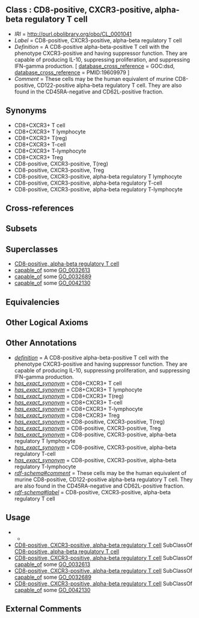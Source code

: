 
## Class : CD8-positive, CXCR3-positive, alpha-beta regulatory T cell

 * *IRI* = http://purl.obolibrary.org/obo/CL_0001041
 * *Label* = CD8-positive, CXCR3-positive, alpha-beta regulatory T cell
 * *Definition* = A CD8-positive alpha-beta-positive T cell with the phenotype CXCR3-positive and having suppressor function. They are capable of producing IL-10, suppressing proliferation, and suppressing IFN-gamma production. [ [database_cross_reference](../../ef/oboInOwl#hasDbXref.md) = GOC:dsd, [database_cross_reference](../../ef/oboInOwl#hasDbXref.md) = PMID:19609979 ]
 * *Comment* = These cells may be the human equivalent of murine CD8-positive, CD122-positive alpha-beta regulatory T cell. They are also found in the CD45RA-negative and CD62L-positive fraction.

## Synonyms

 * CD8+CXCR3+ T cell
 * CD8+CXCR3+ T lymphocyte
 * CD8+CXCR3+ T(reg)
 * CD8+CXCR3+ T-cell
 * CD8+CXCR3+ T-lymphocyte 
 * CD8+CXCR3+ Treg
 * CD8-positive, CXCR3-positive, T(reg)
 * CD8-positive, CXCR3-positive, Treg
 * CD8-positive, CXCR3-positive, alpha-beta regulatory T lymphocyte
 * CD8-positive, CXCR3-positive, alpha-beta regulatory T-cell
 * CD8-positive, CXCR3-positive, alpha-beta regulatory T-lymphocyte

## Cross-references


## Subsets


## Superclasses

 * [CD8-positive, alpha-beta regulatory T cell](../../CL/95/CL_0000795.md)
 * [capable_of](../../RO/15/RO_0002215.md) some [GO_0032613](../../GO/13/GO_0032613.md)
 * [capable_of](../../RO/15/RO_0002215.md) some [GO_0032689](../../GO/89/GO_0032689.md)
 * [capable_of](../../RO/15/RO_0002215.md) some [GO_0042130](../../GO/30/GO_0042130.md)

## Equivalencies


## Other Logical Axioms


## Other Annotations

 * *[definition](../../IAO/15/IAO_0000115.md)* = A CD8-positive alpha-beta-positive T cell with the phenotype CXCR3-positive and having suppressor function. They are capable of producing IL-10, suppressing proliferation, and suppressing IFN-gamma production.
 * *[has_exact_synonym](../../ym/oboInOwl#hasExactSynonym.md)* = CD8+CXCR3+ T cell
 * *[has_exact_synonym](../../ym/oboInOwl#hasExactSynonym.md)* = CD8+CXCR3+ T lymphocyte
 * *[has_exact_synonym](../../ym/oboInOwl#hasExactSynonym.md)* = CD8+CXCR3+ T(reg)
 * *[has_exact_synonym](../../ym/oboInOwl#hasExactSynonym.md)* = CD8+CXCR3+ T-cell
 * *[has_exact_synonym](../../ym/oboInOwl#hasExactSynonym.md)* = CD8+CXCR3+ T-lymphocyte 
 * *[has_exact_synonym](../../ym/oboInOwl#hasExactSynonym.md)* = CD8+CXCR3+ Treg
 * *[has_exact_synonym](../../ym/oboInOwl#hasExactSynonym.md)* = CD8-positive, CXCR3-positive, T(reg)
 * *[has_exact_synonym](../../ym/oboInOwl#hasExactSynonym.md)* = CD8-positive, CXCR3-positive, Treg
 * *[has_exact_synonym](../../ym/oboInOwl#hasExactSynonym.md)* = CD8-positive, CXCR3-positive, alpha-beta regulatory T lymphocyte
 * *[has_exact_synonym](../../ym/oboInOwl#hasExactSynonym.md)* = CD8-positive, CXCR3-positive, alpha-beta regulatory T-cell
 * *[has_exact_synonym](../../ym/oboInOwl#hasExactSynonym.md)* = CD8-positive, CXCR3-positive, alpha-beta regulatory T-lymphocyte
 * *[rdf-schema#comment](../../nt/rdf-schema#comment.md)* = These cells may be the human equivalent of murine CD8-positive, CD122-positive alpha-beta regulatory T cell. They are also found in the CD45RA-negative and CD62L-positive fraction.
 * *[rdf-schema#label](../../el/rdf-schema#label.md)* = CD8-positive, CXCR3-positive, alpha-beta regulatory T cell

## Usage

 * -
 * [CD8-positive, CXCR3-positive, alpha-beta regulatory T cell](../../CL/41/CL_0001041.md) SubClassOf [CD8-positive, alpha-beta regulatory T cell](../../CL/95/CL_0000795.md)
 * [CD8-positive, CXCR3-positive, alpha-beta regulatory T cell](../../CL/41/CL_0001041.md) SubClassOf [capable_of](../../RO/15/RO_0002215.md) some [GO_0032613](../../GO/13/GO_0032613.md)
 * [CD8-positive, CXCR3-positive, alpha-beta regulatory T cell](../../CL/41/CL_0001041.md) SubClassOf [capable_of](../../RO/15/RO_0002215.md) some [GO_0032689](../../GO/89/GO_0032689.md)
 * [CD8-positive, CXCR3-positive, alpha-beta regulatory T cell](../../CL/41/CL_0001041.md) SubClassOf [capable_of](../../RO/15/RO_0002215.md) some [GO_0042130](../../GO/30/GO_0042130.md)

## External Comments

